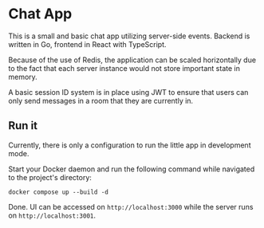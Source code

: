 # Chat App

This is a small and basic chat app utilizing server-side events. Backend is written in Go, frontend in React with TypeScript.

Because of the use of Redis, the application can be scaled horizontally due to the fact that each server instance would not store important state in memory.

A basic session ID system is in place using JWT to ensure that users can only send messages in a room that they are currently in.

## Run it

Currently, there is only a configuration to run the little app in development mode.

Start your Docker daemon and run the following command while navigated to the project's directory:

```shell
docker compose up --build -d
```

Done. UI can be accessed on `http://localhost:3000` while the server runs on `http://localhost:3001`.
